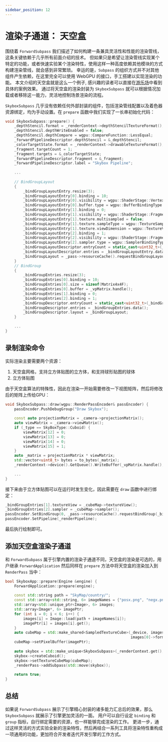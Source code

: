 ```yaml
---
sidebar_position: 12
---
```


# 渲染子通道： 天空盒

围绕着 `ForwardSubpass` 我们描述了如何构建一条兼具灵活性和性能的渲染管线，这条关键依赖于几乎所有前面介绍的技术。
但如果只是希望让渲染管线实现某个特定的功能，或者快速实验某个渲染特性，使用这样一种高度依赖其他模块的方式构建渲染管线，就会感到非常繁琐。 
幸运的是，`Subpass` 的组织方式并不对其他组件产生依赖，在这里完全可以使用 WebGPU 的接口，手工搭建以实现渲染的功能。
本文介绍的天空盒就是这么一个例子, 感兴趣的读者可以直接在[游乐场](https://arche.graphics/zh-hans/playground/skybox/)中看到具体的案例效果。 
通过将天空盒的渲染封装为 `SkyboxSubpass` 就可以根据情况加载或者移除这一能力，灵活地控制场景渲染的流程。

`SkyboxSubpass` 几乎没有依赖任何外部封装的组件，包括渲染管线配置以及着色器资源绑定，均为手动设置。在 `prepare` 函数中我们实现了一长串初始化代码：

```cpp
void SkyboxSubpass::prepare() {
    _depthStencil.format = _renderContext->depthStencilTextureFormat();
    _depthStencil.depthWriteEnabled = false;
    _depthStencil.depthCompare = wgpu::CompareFunction::LessEqual;
    _forwardPipelineDescriptor.depthStencil = &_depthStencil;
    _colorTargetState.format = _renderContext->drawableTextureFormat();
    _fragment.targetCount = 1;
    _fragment.targets = &_colorTargetState;
    _forwardPipelineDescriptor.fragment = &_fragment;
    _forwardPipelineDescriptor.label = "Skybox Pipeline";
    
    ...
    
    // BindGroupLayout
    {
        _bindGroupLayoutEntry.resize(3);
        _bindGroupLayoutEntry[0].binding = 10;
        _bindGroupLayoutEntry[0].visibility = wgpu::ShaderStage::Vertex;
        _bindGroupLayoutEntry[0].buffer.type = wgpu::BufferBindingType::Uniform;
        _bindGroupLayoutEntry[1].binding = 0;
        _bindGroupLayoutEntry[1].visibility = wgpu::ShaderStage::Fragment;
        _bindGroupLayoutEntry[1].texture.multisampled = false;
        _bindGroupLayoutEntry[1].texture.sampleType = wgpu::TextureSampleType::Float;
        _bindGroupLayoutEntry[1].texture.viewDimension = wgpu::TextureViewDimension::Cube;
        _bindGroupLayoutEntry[2].binding = 1;
        _bindGroupLayoutEntry[2].visibility = wgpu::ShaderStage::Fragment;
        _bindGroupLayoutEntry[2].sampler.type = wgpu::SamplerBindingType::Filtering;
        _bindGroupLayoutDescriptor.entryCount = static_cast<uint32_t>(_bindGroupLayoutEntry.size());
        _bindGroupLayoutDescriptor.entries = _bindGroupLayoutEntry.data();
        _bindGroupLayout = _pass->resourceCache().requestBindGroupLayout(_bindGroupLayoutDescriptor);
    }
    // BindGroup
    {
        _bindGroupEntries.resize(3);
        _bindGroupEntries[0].binding = 10;
        _bindGroupEntries[0].size = sizeof(Matrix4x4F);
        _bindGroupEntries[0].buffer = _vpMatrix.handle();
        _bindGroupEntries[1].binding = 0;
        _bindGroupEntries[2].binding = 1;
        _bindGroupDescriptor.entryCount = static_cast<uint32_t>(_bindGroupEntries.size());
        _bindGroupDescriptor.entries = _bindGroupEntries.data();
        _bindGroupDescriptor.layout = _bindGroupLayout;
    }
    
    ...
}
```

## 录制渲染命令

实际渲染主要需要两个资源：

1. 天空盒网格，支持立方体贴图的立方体，和支持球形贴图的球体
2. 立方体贴图

由于天空盒算法的特殊性，因此在渲染一开始需要修改一下视图矩阵，然后将修改后的矩阵上传给GPU：

```cpp
void SkyboxSubpass::draw(wgpu::RenderPassEncoder& passEncoder) {
    passEncoder.PushDebugGroup("Draw Skybox");
    
    const auto projectionMatrix = _camera->projectionMatrix();
    auto viewMatrix = _camera->viewMatrix();
    if (_type == SkyBoxType::Cuboid) {
        viewMatrix[12] = 0;
        viewMatrix[13] = 0;
        viewMatrix[14] = 0;
        viewMatrix[15] = 1;
    }
    auto _matrix = projectionMatrix * viewMatrix;
    std::vector<uint8_t> bytes = to_bytes(_matrix);
    _renderContext->device().GetQueue().WriteBuffer(_vpMatrix.handle(), 0, bytes.data(), sizeof(Matrix4x4F));
    
    ...
}
```

接下来由于立方体贴图可以在运行时发生变化，因此需要在 `draw` 函数中进行绑定：

```cpp
_bindGroupEntries[1].textureView = _cubeMap->textureView();
_bindGroupEntries[2].sampler = _cubeMap->sampler();
passEncoder.SetBindGroup(0, _pass->resourceCache().requestBindGroup(_bindGroupDescriptor));
passEncoder.SetPipeline(_renderPipeline);
```

最后执行绘制即可。

## 添加天空盒渲染子通道

和 `ForwardSubpass` 属于引擎内置的渲染子通道不同，天空盒的渲染是可选的，用户继承 `ForwardApplication` 然后同样在 `prepare` 方法中将天空盒的渲染加入到 `RenderPass` 当中：

```cpp
bool SkyboxApp::prepare(Engine &engine) {
    ForwardApplication::prepare(engine);
        
    const std::string path = "SkyMap/country/";
    const std::array<std::string, 6> imageNames = {"posx.png", "negx.png", "posy.png", "negy.png", "posz.png", "negz.png"};
    std::array<std::unique_ptr<Image>, 6> images;
    std::array<Image*, 6> imagePtr;
    for (int i = 0; i < 6; i++) {
        images[i] = Image::load(path + imageNames[i]);
        imagePtr[i] = images[i].get();
    }
    auto cubeMap = std::make_shared<SampledTextureCube>(_device, images[0]->extent().width, images[0]->extent().height,
                                                        images[0]->format());
    cubeMap->setPixelBuffer(imagePtr);
    
    auto skybox = std::make_unique<SkyboxSubpass>(_renderContext.get(), _scene.get(), _mainCamera);
    skybox->createCuboid();
    skybox->setTextureCubeMap(cubeMap);
    _renderPass->addSubpass(std::move(skybox));
    
    return true;
}
```

## 总结

如果说 `ForwardSubpass` 展示了引擎精心封装的诸多能力汇总后的效果，那么 `SkyboxSubpass` 就展示了引擎更加灵活的一面。 用户可以自行设定 `binding` 和 `group`
指标，自行绑定需要的资源，也一样能够完成渲染的工作。 更进一步，通过这样灵活的方式实验全新的渲染特性，然后再结合一系列工具将渲染特性重构成一项通用的功能，更加符合开发者迭代开发引擎的工作方式。
